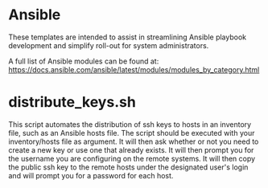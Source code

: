 # Ansible

These templates are intended to assist in streamlining Ansible playbook development and simplify roll-out for system administrators.

A full list of Ansible modules can be found at:
https://docs.ansible.com/ansible/latest/modules/modules_by_category.html

# distribute_keys.sh

This script automates the distribution of ssh keys to hosts in an inventory file, such as an Ansible hosts file. The script should be executed with your inventory/hosts file as argument. It will then ask whether or not you need to create a new key or use one that already exists. It will then prompt you for the username you are configuring on the remote systems. It will then copy the public ssh key to the remote hosts under the designated user's login and will prompt you for a password for each host.
